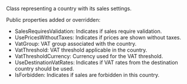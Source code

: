 Class representing a country with its sales settings.

Public properties added or overridden:
- SalesRequiresValidation: Indicates if sales require validation.
- UsePricesWithoutTaxes: Indicates if prices are shown without taxes.
- VatGroup: VAT group associated with the country.
- VatThreshold: VAT threshold applicable in the country.
- VatThresholdCurrency: Currency used for the VAT threshold.
- UseDestinationVatRates: Indicates if VAT rates from the destination country should be used.
- IsForbidden: Indicates if sales are forbidden in this country.